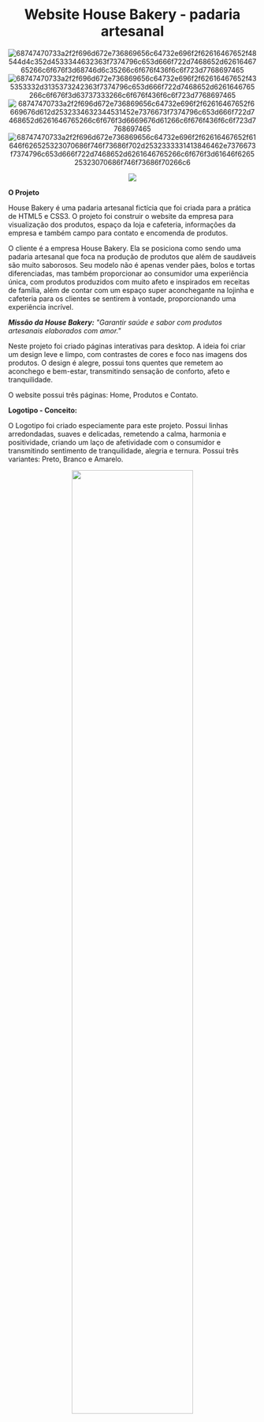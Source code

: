 **<h1 align="center">Website House Bakery - padaria artesanal</h1>**

<div align="center">
 
![68747470733a2f2f696d672e736869656c64732e696f2f62616467652f48544d4c352d4533344632363f7374796c653d666f722d7468652d6261646765266c6f676f3d68746d6c35266c6f676f436f6c6f723d7768697465](https://user-images.githubusercontent.com/111386719/212988998-2e720f1a-5a1f-46e9-b90a-b1ffa74acb6c.svg)
![68747470733a2f2f696d672e736869656c64732e696f2f62616467652f435353332d3135373242363f7374796c653d666f722d7468652d6261646765266c6f676f3d63737333266c6f676f436f6c6f723d7768697465](https://user-images.githubusercontent.com/111386719/212989001-7c824b29-9334-4ec3-8161-24eeeaf58ad8.svg)
![68747470733a2f2f696d672e736869656c64732e696f2f62616467652f6669676d612d2532334632344531452e7376673f7374796c653d666f722d7468652d6261646765266c6f676f3d6669676d61266c6f676f436f6c6f723d7768697465](https://user-images.githubusercontent.com/111386719/212989006-332f5dd4-6e28-46ac-bd68-abf22bf8e5bd.svg)
![68747470733a2f2f696d672e736869656c64732e696f2f62616467652f61646f626525323070686f746f73686f702d2532333331413846462e7376673f7374796c653d666f722d7468652d6261646765266c6f676f3d61646f626525323070686f746f73686f70266c6](https://user-images.githubusercontent.com/111386719/212989003-668e73a3-8d49-47b7-bbab-5dea649d9163.svg)
 
</div>

<div align="center">
  <img src="https://user-images.githubusercontent.com/111386719/212760348-be2c2c31-0c7a-4ce8-8a1d-c128e305126f.png">
</div>

**O Projeto**

House Bakery é uma padaria artesanal fictícia que foi criada para a prática de HTML5 e CSS3. O projeto foi construir o website da empresa para visualização dos produtos, espaço da loja e cafeteria, informações da empresa e também campo para contato e encomenda de produtos.

O cliente é a empresa House Bakery. Ela se posiciona como sendo uma padaria artesanal que foca na produção de produtos que além de saudáveis são muito saborosos. Seu modelo não é apenas vender pães, bolos e tortas diferenciadas, mas também proporcionar ao consumidor uma experiência única, com produtos produzidos com muito afeto e inspirados em receitas de família, além de contar com um espaço super aconchegante na lojinha e cafeteria para os clientes se sentirem à vontade, proporcionando uma experiência incrível.

***Missão da House Bakery:** "Garantir saúde e sabor com produtos artesanais elaborados com amor."*

Neste projeto foi criado páginas interativas para desktop. A ideia foi criar um design leve e limpo, com contrastes de cores e foco nas imagens dos produtos. O design é alegre, possui tons quentes que remetem ao aconchego e bem-estar, transmitindo sensação de conforto, afeto e tranquilidade.

O website possui três páginas: Home, Produtos e Contato.

**Logotipo - Conceito:**

O Logotipo foi criado especiamente para este projeto. Possui linhas arredondadas, suaves e delicadas, remetendo a calma, harmonia e positividade, criando um laço de afetividade com o consumidor e transmitindo sentimento de tranquilidade,  alegria e ternura. Possui três variantes: Preto, Branco e Amarelo.

<div align="center">
 <img src=https://user-images.githubusercontent.com/111386719/212760326-9c894d7b-cff6-42ce-96aa-42e96cf1e76e.png width="70%">
</div>
